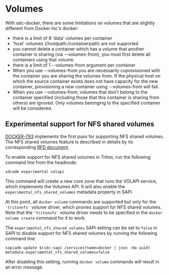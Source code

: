 # Volumes

With sdc-docker, there are some limitations on volumes that are slightly
different from Docker Inc's docker:

 * there is a limit of 8 'data' volumes per container
 * 'host' volumes (/hostpath:/containerpath) are not supported
 * you cannot delete a container which has a volume that another container is
   sharing (via --volumes-from), you must first delete all containers using that
   volume.
 * there is a limit of 1 --volumes-from argument per container
 * When you use --volumes-from you are necessarily coprovisioned with the
   container you are sharing the volumes from. If the physical host on which
   the source container exists does not have capacity for the new container,
   provisioning a new container using --volumes-from will fail.
 * When you use --volumes-from, volumes that don't belong to the container
   specified (including those that this container is sharing from others) are
   ignored. Only volumes belonging to the specified container will be
   considered.

## Experimental support for NFS shared volumes

[DOCKER-793](https://smartos.org/bugview/DOCKER-793) implements the first pass
for supporting NFS shared volumes. The NFS shared volumes feature is described
in details by its corresponding [RFD
document](https://github.com/joyent/rfd/blob/master/rfd/0026/README.md).

To enable support for NFS shared volumes in Triton, run the following command
line from the headnode:

```
sdcadm experimental volapi
```

This command will create a new core zone that runs the VOLAPI service, which
implements the Volumes API. It will also enable the
`experimental_nfs_shared_volumes` metadata property in SAPI.

At this point, all `docker volume` commands are supported but only for the
`'tritonnfs'` volume driver, which provies support for NFS shared volumes. Note
that the `'tritonnfs'` volume driver needs to be specified in the `docker volume
create` command for it to work.

The `experimental_nfs_shared_volumes` SAPi setting can be set to `false` in SAPI
to disable support for NFS shared volumes by running the following command line:

```
sapiadm update $(sdc-sapi /services?name=docker | json -Ha uuid) metadata.experimental_nfs_shared_volumes=false
```

After disabling this setting, running `docker volume` commands will result in an
error message.
